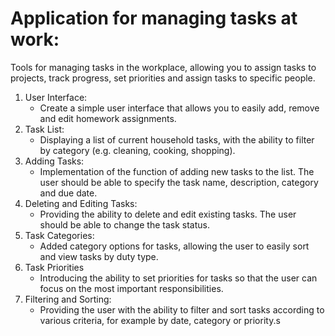 # Application for managing tasks at work:

Tools for managing tasks in the workplace, allowing you to assign tasks to projects, track progress, set priorities and assign tasks to specific people.

1. User Interface:
   - Create a simple user interface that allows you to easily add, remove and edit homework assignments.
2. Task List:
   - Displaying a list of current household tasks, with the ability to filter by category (e.g. cleaning, cooking, shopping).
3. Adding Tasks:
   - Implementation of the function of adding new tasks to the list. The user should be able to specify the task name, description, category and due date.
4. Deleting and Editing Tasks:
   - Providing the ability to delete and edit existing tasks. The user should be able to change the task status.
5. Task Categories:
   - Added category options for tasks, allowing the user to easily sort and view tasks by duty type.
6. Task Priorities
   - Introducing the ability to set priorities for tasks so that the user can focus on the most important responsibilities.
7. Filtering and Sorting:
   - Providing the user with the ability to filter and sort tasks according to various criteria, for example by date, category or priority.s